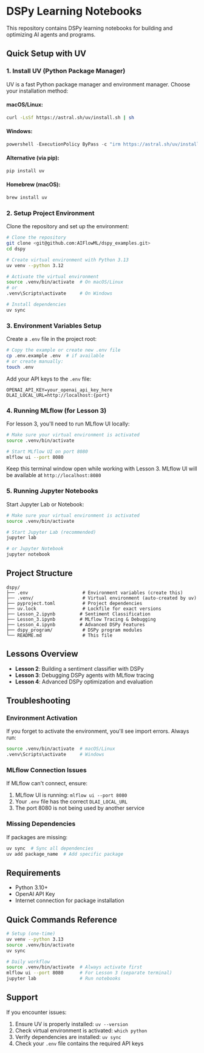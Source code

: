 # DSPy Learning Notebooks

This repository contains DSPy learning notebooks for building and optimizing AI agents and programs.

## Quick Setup with UV

### 1. Install UV (Python Package Manager)

UV is a fast Python package manager and environment manager. Choose your installation method:

#### macOS/Linux:

```bash
curl -LsSf https://astral.sh/uv/install.sh | sh
```

#### Windows:

```powershell
powershell -ExecutionPolicy ByPass -c "irm https://astral.sh/uv/install.ps1 | iex"
```

#### Alternative (via pip):

```bash
pip install uv
```

#### Homebrew (macOS):

```bash
brew install uv
```

### 2. Setup Project Environment

Clone the repository and set up the environment:

```bash
# Clone the repository
git clone <git@github.com:AIFlowML/dspy_examples.git>
cd dspy

# Create virtual environment with Python 3.13
uv venv --python 3.12

# Activate the virtual environment
source .venv/bin/activate  # On macOS/Linux
# or
.venv\Scripts\activate     # On Windows

# Install dependencies
uv sync
```

### 3. Environment Variables Setup

Create a `.env` file in the project root:

```bash
# Copy the example or create new .env file
cp .env.example .env  # if available
# or create manually:
touch .env
```

Add your API keys to the `.env` file:

```env
OPENAI_API_KEY=your_openai_api_key_here
DLAI_LOCAL_URL=http://localhost:{port}
```

### 4. Running MLflow (for Lesson 3)

For lesson 3, you'll need to run MLflow UI locally:

```bash
# Make sure your virtual environment is activated
source .venv/bin/activate

# Start MLflow UI on port 8080
mlflow ui --port 8080
```

Keep this terminal window open while working with Lesson 3. MLflow UI will be available at `http://localhost:8080`

### 5. Running Jupyter Notebooks

Start Jupyter Lab or Notebook:

```bash
# Make sure your virtual environment is activated
source .venv/bin/activate

# Start Jupyter Lab (recommended)
jupyter lab

# or Jupyter Notebook
jupyter notebook
```

## Project Structure

```
dspy/
├── .env                    # Environment variables (create this)
├── .venv/                  # Virtual environment (auto-created by uv)
├── pyproject.toml          # Project dependencies
├── uv.lock                 # Lockfile for exact versions
├── Lesson_2.ipynb         # Sentiment Classification
├── Lesson_3.ipynb         # MLflow Tracing & Debugging
├── Lesson_4.ipynb         # Advanced DSPy Features
├── dspy_program/           # DSPy program modules
└── README.md               # This file
```

## Lessons Overview

- **Lesson 2**: Building a sentiment classifier with DSPy
- **Lesson 3**: Debugging DSPy agents with MLflow tracing
- **Lesson 4**: Advanced DSPy optimization and evaluation

## Troubleshooting

### Environment Activation

If you forget to activate the environment, you'll see import errors. Always run:

```bash
source .venv/bin/activate  # macOS/Linux
.venv\Scripts\activate     # Windows
```

### MLflow Connection Issues

If MLflow can't connect, ensure:

1. MLflow UI is running: `mlflow ui --port 8080`
2. Your `.env` file has the correct `DLAI_LOCAL_URL`
3. The port 8080 is not being used by another service

### Missing Dependencies

If packages are missing:

```bash
uv sync  # Sync all dependencies
uv add package_name  # Add specific package
```

## Requirements

- Python 3.10+
- OpenAI API Key
- Internet connection for package installation

## Quick Commands Reference

```bash
# Setup (one-time)
uv venv --python 3.13
source .venv/bin/activate
uv sync

# Daily workflow
source .venv/bin/activate  # Always activate first
mlflow ui --port 8080      # For Lesson 3 (separate terminal)
jupyter lab                # Run notebooks
```

## Support

If you encounter issues:

1. Ensure UV is properly installed: `uv --version`
2. Check virtual environment is activated: `which python`
3. Verify dependencies are installed: `uv sync`
4. Check your `.env` file contains the required API keys
